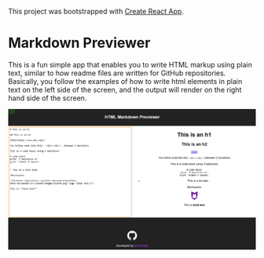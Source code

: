 This project was bootstrapped with [Create React App](https://github.com/facebookincubator/create-react-app).

# Markdown Previewer
This is a fun simple app that enables you to write HTML markup using plain text, similar to how readme files are written for GitHub repositories. Basically, you follow the examples of how to write html elements in plain text on the left side of the screen, and the output will render on the right hand side of the screen.

![screenshot](https://github.com/AmitP88/Markdown-Previewer-React-Version/blob/master/MarkdownPreviewer.png)

